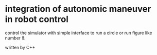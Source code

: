 # integration of autonomic maneuver in robot control
 
control the simulator with simple interface to run a circle or run figure like number 8. 

written by C++
